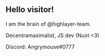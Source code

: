 ## Hello visitor!
I am the brain of @highlayer-team. 

Decentramaximalist, JS dev (Nuxt <3)

Discord: Angrymouse#0777
